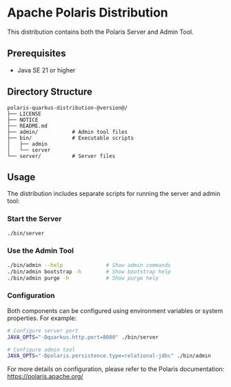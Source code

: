 <!--
  Licensed to the Apache Software Foundation (ASF) under one
  or more contributor license agreements.  See the NOTICE file
  distributed with this work for additional information
  regarding copyright ownership.  The ASF licenses this file
  to you under the Apache License, Version 2.0 (the
  "License"); you may not use this file except in compliance
  with the License.  You may obtain a copy of the License at
 
   http://www.apache.org/licenses/LICENSE-2.0
 
  Unless required by applicable law or agreed to in writing,
  software distributed under the License is distributed on an
  "AS IS" BASIS, WITHOUT WARRANTIES OR CONDITIONS OF ANY
  KIND, either express or implied.  See the License for the
  specific language governing permissions and limitations
  under the License.
-->

# Apache Polaris Distribution

This distribution contains both the Polaris Server and Admin Tool.

## Prerequisites

- Java SE 21 or higher

## Directory Structure

```
polaris-quarkus-distribution-@version@/
├── LICENSE
├── NOTICE
├── README.md
├── admin/           # Admin tool files
├── bin/             # Executable scripts
│   ├── admin
│   └── server
└── server/          # Server files
```

## Usage

The distribution includes separate scripts for running the server and admin tool:

### Start the Server

```bash
./bin/server
```

### Use the Admin Tool

```bash
./bin/admin --help              # Show admin commands
./bin/admin bootstrap -h        # Show bootstrap help
./bin/admin purge -h            # Show purge help
```

### Configuration

Both components can be configured using environment variables or system properties. For example:

```bash
# Configure server port
JAVA_OPTS="-Dquarkus.http.port=8080" ./bin/server

# Configure admin tool
JAVA_OPTS="-Dpolaris.persistence.type=relational-jdbc" ./bin/admin
```

For more details on configuration, please refer to the Polaris documentation:
https://polaris.apache.org/ 